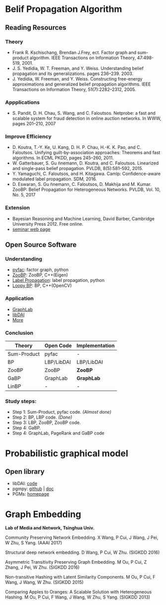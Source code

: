 # Belif Propagation Algorithm

## Reading Resources

### Theory
- Frank R. Kschischang, Brendan J.Frey, ect. Factor graph and sum-product algorithm. IEEE Transactions on Information Theory, 47:498-519, 2001.
- J. S. Yedidia, W. T. Freeman, and Y. Weiss. Understanding
belief propagation and its generalizations. pages 236–239. 2003.
- J. Yedidia, W. Freeman, and Y. Weiss. Constructing free-energy approximations and generalized belief propagation algorithms. IEEE Transactions on Information Theory, 51(7):2282–2312, 2005.

### Appplications
- S. Pandit, D. H. Chau, S. Wang, and C. Faloutsos. Netprobe: a fast and scalable system for fraud detection in online auction networks. In WWW, pages 201–210, 2007

### Improve Efficiency
- D. Koutra, T.-Y. Ke, U. Kang, D. H. P. Chau, H.-K. K. Pao, and C. Faloutsos. Unifying guilt-by-association approaches: Theorems and fast algorithms. In ECML PKDD, pages 245–260, 2011.
- W. Gatterbauer, S. Gu ̈nnemann, D. Koutra, and C. Faloutsos. Linearized and single-pass belief propagation. PVLDB, 8(5):581–592, 2015. 
- Y. Yamaguchi, C. Faloutsos, and H. Kitagawa. Camlp: Confidence-aware modulated label propagation. SDM, 2016.
- D. Eswaran, S. Gu ̈nnemann, C. Faloutsos, D. Makhija and M. Kumar. ZooBP: Belief Propagation for Heterogeneous Networks. PVLDB, Vol. 10, No. 5, 2017

### Extension
- Bayesian Reasoning and Machine Learning, David Barber, Cambridge University Press 2012. Free online.
- [seminar web page](http://cs.brown.edu/courses/csci2420/)

## Open Source Software

### Understanding
- [pyfac](https://github.com/rdlester/pyfac): factor graph, python
- [ZooBP](http://www.cs.cmu.edu/~deswaran/code/zoobp.zip): ZooBP, C++(Eigen)
- [Label Propagation](https://github.com/yamaguchiyuto/label_propagation): label propagation, python
- [Loopy BP](http://nghiaho.com/?page_id=1366): BP, C++(OpenCV)

### Application
- [GraphLab](http://select.cs.cmu.edu/code/graphlab/)
- [libDAI](http://www.libdai.org/)
- [More](http://cs.brown.edu/courses/csci2420/resources/)


### Conclusion
|   Theory    |   Open Code   |   Implementation  |
--------------|---------------|-------------------|
| Sum-Product | pyfac         |       -           |
| BP          | LBP/LibDAI    |   LBP/LibDAI      |
| ZooBP       | ZooBP         |   __ZooBP__       |
| GaBP        | GraphLab      |   __GraphLab__    |
| LinBP       | -             | -                 |


### Study steps:

* Step 1: Sum-Product, pyfac code. _(Almost done)_
* Step 2: BP, LBP code. _(Done)_
* Step 3: LBP, ZooBP, ZooBP code.
* Step 4: GaBP.
* Step 4: GraphLab, PageRank and GaBP code





# Probabilistic graphical model
## Open library
- libDAI: [code](https://bitbucket.org/jorism/libdai.git)
- pgmpy: [github](https://github.com/pgmpy/pgmpy) | [doc](http://pgmpy.org/)
- PGMs: [homepage](http://www.cs.cmu.edu/~jkbradle/projects/PGMs.html)


# Graph Embedding
__Lab of Media and Network, Tsinghua Univ.__
 
Community Preserving Network Embedding.
X Wang, P Cui, J Wang, J Pei, W Zhu, S Yang. (AAAI 2017)

Structural deep network embedding.
D Wang, P Cui, W Zhu. (SIGKDD 2016)

Asymmetric Transitivity Preserving Graph Embedding.
M Ou, P Cui, Z Zhang, J Pei, W Zhu. (SIGKDD 2016)

Non-transitive Hashing with Latent Similarity Components.
M Ou, P Cui, F Wang, J Wang, W Zhu. (SIGKDD 2015)

Comparing Apples to Oranges: A Scalable Solution with Heterogeneous Hashing.
M Ou, P Cui, F Wang, J Wang, W Zhu, S Yang. (SIGKDD 2013)

